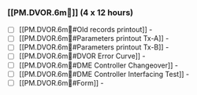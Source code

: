 ### [[PM.DVOR.6m🧭]] (4 x 12 hours)
- [ ] [[PM.DVOR.6m🧭#Old records printout]] -
- [ ] [[PM.DVOR.6m🧭#Parameters printout Tx-A]] -
- [ ] [[PM.DVOR.6m🧭#Parameters printout Tx-B]] -
- [ ] [[PM.DVOR.6m🧭#DVOR Error Curve]] -
- [ ] [[PM.DVOR.6m🧭#DME Controller Changeover]] -
- [ ] [[PM.DVOR.6m🧭#DME Controller Interfacing Test]] -
- [ ] [[PM.DVOR.6m🧭#Form]] -